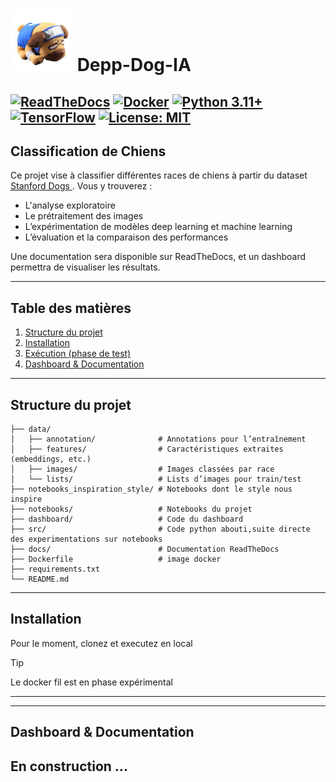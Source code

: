 # <img src="data/doc.jpg" alt="Mon image" width="100" height="100">  Depp-Dog-IA

[![ReadTheDocs](https://img.shields.io/badge/Docs-Not%20Available-red.svg)](https://readthedocs.org/)   [![Docker](https://img.shields.io/badge/Docker-Not%20Available-red.svg)](https://www.docker.com/)    [![Python 3.11+](https://img.shields.io/badge/python-3.12%2B-blue.svg)](https://www.python.org/)   [![TensorFlow](https://img.shields.io/badge/TensorFlow-2.16%2B-orange.svg)](https://www.tensorflow.org/)   [![License: MIT](https://img.shields.io/badge/license-MIT-green.svg)](LICENSE)  
---

## **Classification de Chiens**



Ce projet vise à classifier différentes races de chiens à partir du dataset [Stanford Dogs ](http://vision.stanford.edu/aditya86/ImageNetDogs/). Vous y trouverez :
* L'analyse exploratoire
* Le prétraitement des images
* L’expérimentation de modèles deep learning et machine learning 
* L’évaluation et la comparaison des performances

Une documentation  sera disponible sur ReadTheDocs, et un dashboard permettra de visualiser les résultats.

---

## Table des matières

1. [Structure du projet](#structure-du-projet)
2. [Installation](#installation)
3. [Exécution (phase de test)](#exécution-phase-de-test)
4. [Dashboard & Documentation](#dashboard--documentation)

---

## Structure du projet

```text
├── data/                         
│   ├── annotation/              # Annotations pour l’entraînement
│   ├── features/                # Caractéristiques extraites (embeddings, etc.)
│   ├── images/                  # Images classées par race
│   └── lists/                   # Lists d’images pour train/test
├── notebooks_inspiration_style/ # Notebooks dont le style nous inspire
├── notebooks/                   # Notebooks du projet
├── dashboard/                   # Code du dashboard 
├── src/                         # Code python abouti,suite directe des experimentations sur notebooks
├── docs/                        # Documentation ReadTheDocs
├── Dockerfile                   # image docker
├── requirements.txt             
└── README.md                  
```

---

## Installation

Pour le moment, clonez et executez en local

> [!TIP]
> Le docker fil est en phase expérimental
---

---

## Dashboard & Documentation

En construction ...
--
